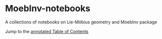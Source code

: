 # MoebInv-notebooks
A collections of notebooks on Lie-Möbius geometry and MoebInv package

Jump to the [annotated Table of Contents](https://github.com/vvkisil/MoebInv-notebooks/blob/master/Table%20of%20contents.ipynb) 
